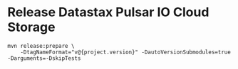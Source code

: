 # Release Datastax Pulsar IO Cloud Storage

```
mvn release:prepare \
    -DtagNameFormat="v@{project.version}" -DautoVersionSubmodules=true -Darguments=-DskipTests
```
